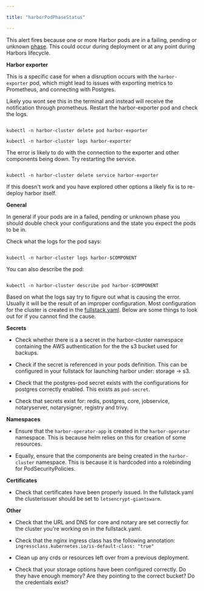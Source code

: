 ```yaml
---

title: "harborPodPhaseStatus"

---
```


This alert fires because one or more Harbor pods are in a failing, pending or unknown [phase](https://kubernetes.io/docs/concepts/workloads/pods/pod-lifecycle/). This could occur during deployment or at any point during Harbors lifecycle. 


**Harbor exporter**

This is a specific case for when a disruption occurs with the `harbor-exporter` pod, which might lead to issues with exporting metrics to Prometheus, and connecting with Postgres.

Likely you wont see this in the terminal and instead will receive the notification through prometheus. Restart the harbor-exporter pod and check the logs.

```

kubectl -n harbor-cluster delete pod harbor-exporter

kubectl -n harbor-cluster logs harbor-exporter

```

The error is likely to do with the connection to the exporter and other components being down. Try restarting the service. 

```

kubectl -n harbor-cluster delete service harbor-exporter

```

If this doesn't work and you have explored other options a likely fix is to re-deploy harbor itself.

**General**

In general if your pods are in a failed, pending or unknown phase you should double check your configurations and the state you expect the pods to be in.

Check what the logs for the pod says:

```

kubectl -n harbor-cluster logs harbor-$COMPONENT

```

You can also describe the pod:

```

kubectl -n harbor-cluster describe pod harbor-$COMPONENT

```

Based on what the logs say try to figure out what is causing the error. Usually it will be the result of an improper configuration. Most configuration for the cluster is created in the [fullstack.yaml](https://github.com/goharbor/harbor-operator/blob/master/manifests/samples/full_stack.yaml). Below are some things to look out for if you cannot find the cause.

**Secrets**

- Check whether there is a a secret in the harbor-cluster namespace containing the AWS authentication for the the s3 bucket used for backups.

- Check if the secret is referenced in your pods definition. This can be configured in your fullstack for launching harbor under: storage -> s3.

- Check that the postgres-pod secret exists with the configurations for postgres correctly enabled. This exists as `pod-secret`.

- Check that secrets exist for: redis, postgres, core, jobservice, notaryserver, notarysigner, registry and trivy.


**Namespaces**

- Ensure that the `harbor-operator-app` is created in the `harbor-operator` namespace. This is because helm relies on this for creation of some resources.

- Equally, ensure that the components are being created in the `harbor-cluster` namespace. This is because it is hardcoded into a rolebinding for PodSecurityPolicies.

**Certificates**

- Check that certificates have been properly issued. In the fullstack.yaml the clusterissuer should be set to `letsencrypt-giantswarm`.

**Other**

- Check that the URL and DNS for core and notary are set correctly for the cluster you're working on in the fullstack.yaml.

- Check that the nginx ingress class has the following annotation:
  `ingressclass.kubernetes.io/is-default-class: "true"`

- Clean up any crds or resources left over from a previous deployment.

- Check that your storage options have been configured correctly. Do they have enough memory? Are they pointing to the correct bucket? Do the credentials exist?
